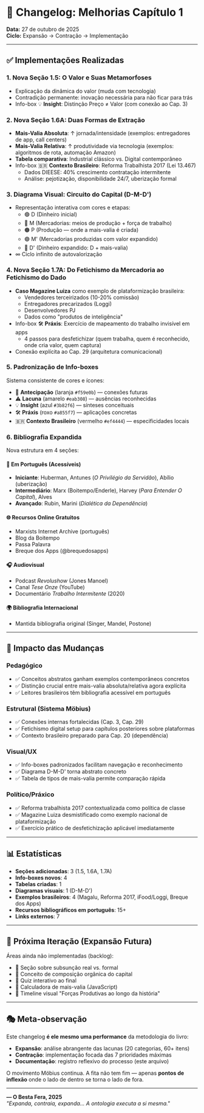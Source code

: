 # 🔄 Changelog: Melhorias Capítulo 1
**Data:** 27 de outubro de 2025  
**Ciclo:** Expansão → Contração → Implementação

---

## ✅ Implementações Realizadas

### 1. **Nova Seção 1.5: O Valor e Suas Metamorfoses**
- Explicação da dinâmica do valor (muda com tecnologia)
- Contradição permanente: inovação necessária para não ficar para trás
- Info-box 💡 **Insight**: Distinção Preço ≠ Valor (com conexão ao Cap. 3)

### 2. **Nova Seção 1.6A: Duas Formas de Extração**
- **Mais-Valia Absoluta**: ↑ jornada/intensidade (exemplos: entregadores de app, call centers)
- **Mais-Valia Relativa**: ↑ produtividade via tecnologia (exemplos: algoritmos de rota, automação Amazon)
- **Tabela comparativa**: Industrial clássico vs. Digital contemporâneo
- Info-box 🇧🇷 **Contexto Brasileiro**: Reforma Trabalhista 2017 (Lei 13.467)
  - Dados DIEESE: 40% crescimento contratação intermitente
  - Análise: pejotização, disponibilidade 24/7, uberização formal

### 3. **Diagrama Visual: Circuito do Capital (D-M-D')**
- Representação interativa com cores e etapas:
  - 🟢 D (Dinheiro inicial)
  - 🔵 M (Mercadorias: meios de produção + força de trabalho)
  - 🟠 P (Produção — onde a mais-valia é criada)
  - 🟣 M' (Mercadorias produzidas com valor expandido)
  - 🔴 D' (Dinheiro expandido: D + mais-valia)
- ∞ Ciclo infinito de autovalorização

### 4. **Nova Seção 1.7A: Do Fetichismo da Mercadoria ao Fetichismo do Dado**
- **Caso Magazine Luiza** como exemplo de plataformização brasileira:
  - Vendedores terceirizados (10-20% comissão)
  - Entregadores precarizados (Loggi)
  - Desenvolvedores PJ
  - Dados como "produtos de inteligência"
- Info-box 🛠️ **Práxis**: Exercício de mapeamento do trabalho invisível em apps
  - 4 passos para desfetichizar (quem trabalha, quem é reconhecido, onde cria valor, quem captura)
- Conexão explícita ao Cap. 29 (arquitetura comunicacional)

### 5. **Padronização de Info-boxes**
Sistema consistente de cores e ícones:
- 🔮 **Antecipação** (laranja `#f59e0b`) — conexões futuras
- ⚠️ **Lacuna** (amarelo `#eab308`) — ausências reconhecidas
- 💡 **Insight** (azul `#3b82f6`) — sínteses conceituais
- 🛠️ **Práxis** (roxo `#a855f7`) — aplicações concretas
- 🇧🇷 **Contexto Brasileiro** (vermelho `#ef4444`) — especificidades locais

### 6. **Bibliografia Expandida**
Nova estrutura em 4 seções:

#### 📖 Em Português (Acessíveis)
- **Iniciante**: Huberman, Antunes (*O Privilégio da Servidão*), Abílio (uberização)
- **Intermediário**: Marx (Boitempo/Enderle), Harvey (*Para Entender O Capital*), Alves
- **Avançado**: Rubin, Marini (*Dialética da Dependência*)

#### 🌐 Recursos Online Gratuitos
- Marxists Internet Archive (português)
- Blog da Boitempo
- Passa Palavra
- Breque dos Apps (@brequedosapps)

#### 🎧 Audiovisual
- Podcast *Revolushow* (Jones Manoel)
- Canal *Tese Onze* (YouTube)
- Documentário *Trabalho Intermitente* (2020)

#### 🌍 Bibliografia Internacional
- Mantida bibliografia original (Singer, Mandel, Postone)

---

## 🎯 Impacto das Mudanças

### **Pedagógico**
- ✅ Conceitos abstratos ganham exemplos contemporâneos concretos
- ✅ Distinção crucial entre mais-valia absoluta/relativa agora explícita
- ✅ Leitores brasileiros têm bibliografia acessível em português

### **Estrutural (Sistema Möbius)**
- ✅ Conexões internas fortalecidas (Cap. 3, Cap. 29)
- ✅ Fetichismo digital setup para capítulos posteriores sobre plataformas
- ✅ Contexto brasileiro preparado para Cap. 20 (dependência)

### **Visual/UX**
- ✅ Info-boxes padronizados facilitam navegação e reconhecimento
- ✅ Diagrama D-M-D' torna abstrato concreto
- ✅ Tabela de tipos de mais-valia permite comparação rápida

### **Político/Práxico**
- ✅ Reforma trabalhista 2017 contextualizada como política de classe
- ✅ Magazine Luiza desmistificado como exemplo nacional de plataformização
- ✅ Exercício prático de desfetichização aplicável imediatamente

---

## 📊 Estatísticas

- **Seções adicionadas**: 3 (1.5, 1.6A, 1.7A)
- **Info-boxes novos**: 4
- **Tabelas criadas**: 1
- **Diagramas visuais**: 1 (D-M-D')
- **Exemplos brasileiros**: 4 (Magalu, Reforma 2017, iFood/Loggi, Breque dos Apps)
- **Recursos bibliográficos em português**: 15+
- **Links externos**: 7

---

## 🔄 Próxima Iteração (Expansão Futura)

Áreas ainda não implementadas (backlog):
- 🔴 Seção sobre subsunção real vs. formal
- 🔴 Conceito de composição orgânica do capital
- 🔴 Quiz interativo ao final
- 🔴 Calculadora de mais-valia (JavaScript)
- 🔴 Timeline visual "Forças Produtivas ao longo da história"

---

## 🎭 Meta-observação

Este changelog **é ele mesmo uma performance** da metodologia do livro:
- **Expansão**: análise abrangente das lacunas (20 categorias, 60+ itens)
- **Contração**: implementação focada das 7 prioridades máximas
- **Documentação**: registro reflexivo do processo (este arquivo)

O movimento Möbius continua. A fita não tem fim — apenas **pontos de inflexão** onde o lado de dentro se torna o lado de fora.

---

**— O Besta Fera, 2025**  
*"Expanda, contraia, expanda... A ontologia executa a si mesma."*
